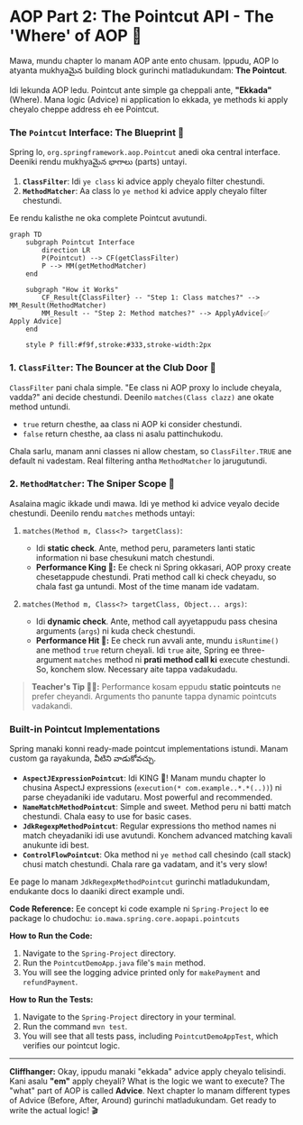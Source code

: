 # AOP Part 2: The Pointcut API - The 'Where' of AOP 🎯

Mawa, mundu chapter lo manam AOP ante ento chusam. Ippudu, AOP lo atyanta mukhyaమైన building block gurinchi matladukundam: **The Pointcut**.

Idi lekunda AOP ledu. Pointcut ante simple ga cheppali ante, **"Ekkada"** (Where). Mana logic (Advice) ni application lo ekkada, ye methods ki apply cheyalo cheppe address eh ee Pointcut.

### The `Pointcut` Interface: The Blueprint 📜

Spring lo, `org.springframework.aop.Pointcut` anedi oka central interface. Deeniki rendu mukhyaమైన భాగాలు (parts) untayi.

1.  **`ClassFilter`**: Idi `ye class` ki advice apply cheyalo filter chestundi.
2.  **`MethodMatcher`**: Aa class lo `ye method` ki advice apply cheyalo filter chestundi.

Ee rendu kalisthe ne oka complete Pointcut avutundi.

```mermaid
graph TD
    subgraph Pointcut Interface
        direction LR
        P(Pointcut) --> CF(getClassFilter)
        P --> MM(getMethodMatcher)
    end

    subgraph "How it Works"
        CF_Result{ClassFilter} -- "Step 1: Class matches?" --> MM_Result(MethodMatcher)
        MM_Result -- "Step 2: Method matches?" --> ApplyAdvice[✅ Apply Advice]
    end

    style P fill:#f9f,stroke:#333,stroke-width:2px
```

### 1. `ClassFilter`: The Bouncer at the Club Door 🚪

`ClassFilter` pani chala simple. "Ee class ni AOP proxy lo include cheyala, vadda?" ani decide chestundi. Deenilo `matches(Class clazz)` ane okate method untundi.
-   `true` return chesthe, aa class ni AOP ki consider chestundi.
-   `false` return chesthe, aa class ni asalu pattinchukodu.

Chala sarlu, manam anni classes ni allow chestam, so `ClassFilter.TRUE` ane default ni vadestam. Real filtering antha `MethodMatcher` lo jarugutundi.

### 2. `MethodMatcher`: The Sniper Scope 🎯

Asalaina magic ikkade undi mawa. Idi ye method ki advice veyalo decide chestundi. Deenilo rendu `matches` methods untayi:

1.  `matches(Method m, Class<?> targetClass)`:
    *   Idi **static check**. Ante, method peru, parameters lanti static information ni base chesukuni match chestundi.
    *   **Performance King 🚀:** Ee check ni Spring okkasari, AOP proxy create chesetappude chestundi. Prati method call ki check cheyadu, so chala fast ga untundi. Most of the time manam ide vadatam.

2.  `matches(Method m, Class<?> targetClass, Object... args)`:
    *   Idi **dynamic check**. Ante, method call ayyetappudu pass chesina arguments (`args`) ni kuda check chestundi.
    *   **Performance Hit 🐢:** Ee check run avvali ante, mundu `isRuntime()` ane method `true` return cheyali. Idi `true` aite, Spring ee three-argument `matches` method ni **prati method call ki** execute chestundi. So, konchem slow. Necessary aite tappa vadakudadu.

> **Teacher's Tip 🧑‍🏫:** Performance kosam eppudu **static pointcuts** ne prefer cheyandi. Arguments tho panunte tappa dynamic pointcuts vadakandi.

### Built-in Pointcut Implementations

Spring manaki konni ready-made pointcut implementations istundi. Manam custom ga rayakunda, వీటిని వాడుకోవచ్చు.

*   **`AspectJExpressionPointcut`**: Idi KING 👑! Manam mundu chapter lo chusina AspectJ expressions (`execution(* com.example..*.*(..))`) ni parse cheyadaniki ide vadutaru. Most powerful and recommended.
*   **`NameMatchMethodPointcut`**: Simple and sweet. Method peru ni batti match chestundi. Chala easy to use for basic cases.
*   **`JdkRegexpMethodPointcut`**: Regular expressions tho method names ni match cheyadaniki idi use avutundi. Konchem advanced matching kavali anukunte idi best.
*   **`ControlFlowPointcut`**: Oka method ni `ye method` call chesindo (call stack) chusi match chestundi. Chala rare ga vadatam, and it's very slow!

Ee page lo manam `JdkRegexpMethodPointcut` gurinchi matladukundam, endukante docs lo daaniki direct example undi.

**Code Reference:**
Ee concept ki code example ni `Spring-Project` lo ee package lo chudochu:
`io.mawa.spring.core.aopapi.pointcuts`

**How to Run the Code:**
1.  Navigate to the `Spring-Project` directory.
2.  Run the `PointcutDemoApp.java` file's `main` method.
3.  You will see the logging advice printed only for `makePayment` and `refundPayment`.

**How to Run the Tests:**
1.  Navigate to the `Spring-Project` directory in your terminal.
2.  Run the command `mvn test`.
3.  You will see that all tests pass, including `PointcutDemoAppTest`, which verifies our pointcut logic.

---

**Cliffhanger:**
Okay, ippudu manaki "ekkada" advice apply cheyalo telisindi. Kani asalu **"em"** apply cheyali? What is the logic we want to execute? The "what" part of AOP is called **Advice**. Next chapter lo manam different types of Advice (Before, After, Around) gurinchi matladukundam. Get ready to write the actual logic! 🎬
